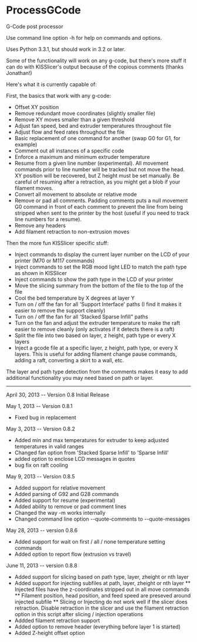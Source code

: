 ProcessGCode
============

G-Code post processor

Use command line option -h for help on commands and options.

Uses Python 3.3.1, but should work in 3.2 or later.   

Some of the functionality will work on any g-code, but there's more stuff it can do with KISSlicer's output because of the copious comments (thanks Jonathan!) 

Here's what it is currently capable of:

First, the basics that work with any g-code:

* Offset XY position
* Remove redundant move coordinates (slightly smaller file) 
* Remove XY moves smaller than a given threshold
* Adjust fan speed, bed and extruder temperatures throughout file
* Adjust flow and feed rates throughout the file
* Basic replacement of one command for another (swap G0 for G1, for example)
* Comment out all instances of a specific code
* Enforce a maximum and minimum extruder temperature
* Resume from a given line number (experimental).  All movement commands prior to line number will be tracked but not move the head.  XY position will be recovered, but Z height must be set manually. Be careful of resuming after a retraction, as you might get a blob if your filament moves.
* Convert all movement to absolute or relative mode
* Remove or pad all comments.  Padding comments puts a null movement G0 command in front of each comment to prevent the line from being stripped when sent to the printer by the host (useful if you need to track line numbers for a resume).
* Remove any headers
* Add filament retraction to non-extrusion moves

Then the more fun KISSlicer specific stuff:

* Inject commands to display the current layer number on the LCD of your printer (M70 or M117 commands)
* Inject commands to set the RGB mood light LED to match the path type as shown in KISSlicer
* Inject commands to show the path type in the LCD of your printer
* Move the slicing summary from the bottom of the file to the top of the file
* Cool the bed temperature by X degrees at layer Y
* Turn on / off the fan for all 'Support Interface' paths (I find it makes it easier to remove the support cleanly)
* Turn on / off the fan for all 'Stacked Sparse Infill" paths
* Turn on the fan and adjust the extruder temperature to make the raft easier to remove cleanly (only activates if it detects there is a raft)
* Split the file into two based on layer, z height, path type or every X layers 
* Inject a gcode file at a specific layer, z height, path type, or every X layers.  This is useful for adding filament change pause commands, adding a raft, converting a skirt to a wall, etc.

The layer and path type detection from the comments makes it easy to add additional functionality you may need based on path or layer.

----------
April 30, 2013 -- Version 0.8 Initial Release

May 1, 2013 -- Version 0.8.1 
* Fixed bug in replacement

May 3, 2013 -- Version 0.8.2 
* Added min and max temperatures for extruder to keep adjusted temperatures in valid ranges
* Changed fan option from 'Stacked Sparse Infill' to 'Sparse Infill'
* added option to enclose LCD messages in quotes
* bug fix on raft cooling

May 9, 2013 -- Version 0.8.5
* Added support for relative movement
* Added parsing of G92 and G28 commands
* Added support for resume (experimental) 
* Added ability to remove or pad comment lines
* Changed the way -m works internally
* Changed command line option --quote-comments to --quote-messages

May 28, 2013 -- version 0.8.6
* Added support for wait on first / all / none temperature setting commands
* Added option to report flow (extrusion vs travel)

June 11, 2013 -- version 0.8.8
* Added support for slicing based on path type, layer, zheight or nth layer
* Added support for injecting subfiles at path, layer, zheight or nth layer
  ** Injected files have the z-coordinates stripped out in all move commands
  ** Filament position, head position, and feed speed are preseved around injected subfile
  ** Slicing or Injecting do not work well if the slicer does retraction.  Disable retraction in the slicer
	   and use the filament retraction option in this script after slicing / injection operations
* Addded filament retraction support 
* Added option to remove header (everything before layer 1 is started) 
* Added Z-height offset option